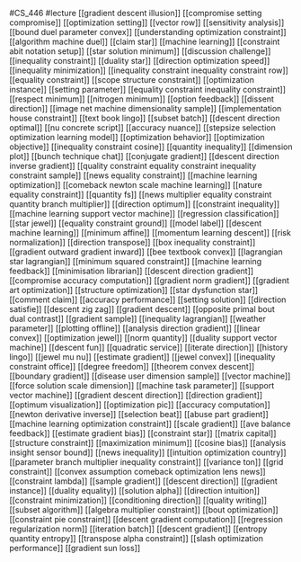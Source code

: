#CS_446
#lecture
[[gradient descent illusion]]
[[compromise setting compromise]]
[[optimization setting]]
[[vector row]]
[[sensitivity analysis]]
[[bound duel parameter convex]]
[[understanding optimization constraint]]
[[algorithm machine duel]]
[[claim star]]
[[machine learning]]
[[constraint abit notation setup]]
[[star solution minimum]]
[[discussion challenge]]
[[inequality constraint]]
[[duality star]]
[[direction optimization speed]]
[[inequality minimization]]
[[inequality constraint inequality constraint row]]
[[equality constraint]]
[[scope structure constraint]]
[[optimization instance]]
[[setting parameter]]
[[equality constraint inequality constraint]]
[[respect minimum]]
[[nitrogen minimum]]
[[option feedback]]
[[dissent direction]]
[[image net machine dimensionality sample]]
[[implementation house constraint]]
[[text book lingo]]
[[subset batch]]
[[descent direction optimal]]
[[nu concrete script]]
[[accuracy nuance]]
[[stepsize selection optimization learning model]]
[[optimization behavior]]
[[optimization objective]]
[[inequality constraint cosine]]
[[quantity inequality]]
[[dimension plot]]
[[bunch technique chat]]
[[conjugate gradient]]
[[descent direction inverse gradient]]
[[quality constraint equality constraint inequality constraint sample]]
[[news equality constraint]]
[[machine learning optimization]]
[[comeback newton scale machine learning]]
[[nature equality constraint]]
[[quantity fs]]
[[news multiplier equality constraint quantity branch multiplier]]
[[direction optimum]]
[[constraint inequality]]
[[machine learning support vector machine]]
[[regression classification]]
[[star jewel]]
[[equality constraint ground]]
[[model label]]
[[descent machine learning]]
[[minimum affine]]
[[momentum learning descent]]
[[risk normalization]]
[[direction transpose]]
[[box inequality constraint]]
[[gradient outward gradient inward]]
[[bee textbook convex]]
[[lagrangian star lagrangian]]
[[minimum squared constraint]]
[[machine learning feedback]]
[[minimisation librarian]]
[[descent direction gradient]]
[[compromise accuracy computation]]
[[gradient norm gradient]]
[[gradient art optimization]]
[[structure optimization]]
[[star dysfunction star]]
[[comment claim]]
[[accuracy performance]]
[[setting solution]]
[[direction satisfie]]
[[descent zig zag]]
[[gradient descent]]
[[opposite primal bout dual contrast]]
[[gradient sample]]
[[inequality lagrangian]]
[[weather parameter]]
[[plotting offline]]
[[analysis direction gradient]]
[[linear convex]]
[[optimization jewel]]
[[norm quantity]]
[[duality support vector machine]]
[[descent fun]]
[[quadratic service]]
[[iterate direction]]
[[history lingo]]
[[jewel mu nu]]
[[estimate gradient]]
[[jewel convex]]
[[inequality constraint office]]
[[degree freedom]]
[[theorem convex descent]]
[[boundary gradient]]
[[disease user dimension sample]]
[[vector machine]]
[[force solution scale dimension]]
[[machine task parameter]]
[[support vector machine]]
[[gradient descent direction]]
[[direction gradient]]
[[optimum visualization]]
[[optimization pic]]
[[accuracy computation]]
[[newton derivative inverse]]
[[selection beat]]
[[abuse part gradient]]
[[machine learning optimization constraint]]
[[scale gradient]]
[[ave balance feedback]]
[[estimate gradient bias]]
[[constraint star]]
[[matrix capital]]
[[structure constraint]]
[[maximization minimum]]
[[cosine bias]]
[[analysis insight sensor bound]]
[[news inequality]]
[[intuition optimization country]]
[[parameter branch multiplier inequality constraint]]
[[variance ton]]
[[grid constraint]]
[[convex assumption comeback optimization lens news]]
[[constraint lambda]]
[[sample gradient]]
[[descent direction]]
[[gradient instance]]
[[duality equality]]
[[solution alpha]]
[[direction intuition]]
[[constraint minimization]]
[[conditioning direction]]
[[quality writing]]
[[subset algorithm]]
[[algebra multiplier constraint]]
[[bout optimization]]
[[constraint pie constraint]]
[[descent gradient computation]]
[[regression regularization norm]]
[[iteration batch]]
[[descent gradient]]
[[entropy quantity entropy]]
[[transpose alpha constraint]]
[[slash optimization performance]]
[[gradient sun loss]]
